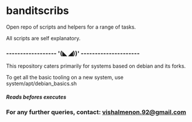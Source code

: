 # banditscribs

Open repo of scripts and helpers for a range of tasks.

All scripts are self explanatory.


### ------------------ '(◣ ◢))' ---------------------

This repository caters primarily for systems based on debian and its forks.

To get all the basic tooling on a new system, use system/apt/debian_basics.sh


##### Reads befores executes
### For any further queries, contact: vishalmenon.92@gmail.com
